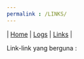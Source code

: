 ```yaml
---
permalink : /LINKS/
---
```

| [Home](index.md) | [Logs](TXT/mylog.txt) | [Links](.) |

Link-link yang berguna :
